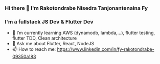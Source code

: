 ### Hi there 👋 I'm Rakotondrabe Nisedra Tanjonantenaina Fy
### I'm a fullstack JS Dev & Flutter Dev


- 🌱 I’m currently learning AWS (dynamodb, lambda,...), flutter testing, flutter TDD, Clean architecture
- 💬 Ask me about Flutter, React, NodeJS
- 📫 How to reach me: https://www.linkedin.com/in/fy-rakotondrabe-09350a183
